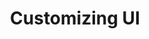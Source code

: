 ---
title: Customizing UI
description: Customize the Look and Feel of Flow-Like
sidebar:
  order: 30
---